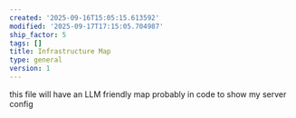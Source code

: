 ```yaml
---
created: '2025-09-16T15:05:15.613592'
modified: '2025-09-17T17:15:05.704987'
ship_factor: 5
tags: []
title: Infrastructure Map
type: general
version: 1
---
```


this file will have an LLM friendly map probably in code to show my server config